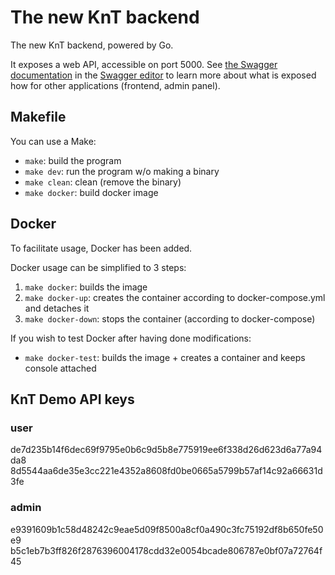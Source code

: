 # The new KnT backend
The new KnT backend, powered by Go.

It exposes a web API, accessible on port 5000.
See [the Swagger documentation](docs/knt-backend-doc.yml) in the [Swagger editor](https://editor.swagger.io) to learn more about what is exposed how for other applications (frontend, admin panel).

## Makefile
You can use a Make:
- `make`: build the program
- `make dev`: run the program w/o making a binary
- `make clean`: clean (remove the binary)
- `make docker`: build docker image

## Docker
To facilitate usage, Docker has been added.

Docker usage can be simplified to 3 steps:
1. `make docker`: builds the image
2. `make docker-up`: creates the container according to docker-compose.yml and detaches it
3. `make docker-down`: stops the container (according to docker-compose)

If you wish to test Docker after having done modifications:
- `make docker-test`: builds the image + creates a container and keeps console attached

## KnT Demo API keys
### user
de7d235b14f6dec69f9795e0b6c9d5b8e775919ee6f338d26d623d6a77a94da8
8d5544aa6de35e3cc221e4352a8608fd0be0665a5799b57af14c92a66631d3fe

### admin
e9391609b1c58d48242c9eae5d09f8500a8cf0a490c3fc75192df8b650fe50e9
b5c1eb7b3ff826f2876396004178cdd32e0054bcade806787e0bf07a72764f45
